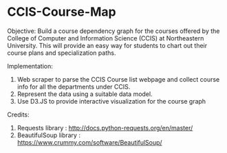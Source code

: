 # CCIS-Course-Map

Objective: Build a course dependency graph for the courses offered by the College of Computer and Information Science (CCIS) at Northeastern University. This will provide an easy way for students to chart out their course plans and specialization paths.

Implementation:

1. Web scraper to parse the CCIS Course list webpage and collect course info for all the departments under CCIS.
2. Represent the data using a suitable data model.
3. Use D3.JS to provide interactive visualization for the course graph

Credits:
1. Requests library : http://docs.python-requests.org/en/master/
2. BeautifulSoup library : https://www.crummy.com/software/BeautifulSoup/
